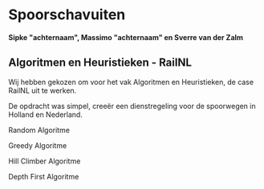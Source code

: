 # Spoorschavuiten 
#### Sipke "achternaam", Massimo "achternaam" en Sverre van der Zalm
## Algoritmen en Heuristieken - RailNL

Wij hebben gekozen om voor het vak Algoritmen en Heuristieken, de case RailNL uit te werken.

De opdracht was simpel, creeër een dienstregeling voor de spoorwegen in Holland en Nederland.


Random Algoritme

Greedy Algoritme

Hill Climber Algoritme

Depth First Algoritme

